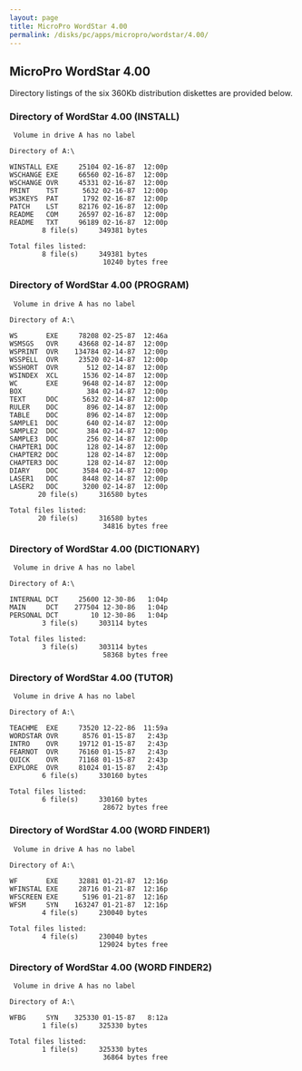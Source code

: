 ```yaml
---
layout: page
title: MicroPro WordStar 4.00
permalink: /disks/pc/apps/micropro/wordstar/4.00/
---
```


MicroPro WordStar 4.00
---

Directory listings of the six 360Kb distribution diskettes are provided below.

### Directory of WordStar 4.00 (INSTALL)

	 Volume in drive A has no label

	Directory of A:\

	WINSTALL EXE     25104 02-16-87  12:00p
	WSCHANGE EXE     66560 02-16-87  12:00p
	WSCHANGE OVR     45331 02-16-87  12:00p
	PRINT    TST      5632 02-16-87  12:00p
	WS3KEYS  PAT      1792 02-16-87  12:00p
	PATCH    LST     82176 02-16-87  12:00p
	README   COM     26597 02-16-87  12:00p
	README   TXT     96189 02-16-87  12:00p
	        8 file(s)     349381 bytes

	Total files listed:
	        8 file(s)     349381 bytes
	                       10240 bytes free

### Directory of WordStar 4.00 (PROGRAM)

	 Volume in drive A has no label

	Directory of A:\

	WS       EXE     78208 02-25-87  12:46a
	WSMSGS   OVR     43668 02-14-87  12:00p
	WSPRINT  OVR    134784 02-14-87  12:00p
	WSSPELL  OVR     23520 02-14-87  12:00p
	WSSHORT  OVR       512 02-14-87  12:00p
	WSINDEX  XCL      1536 02-14-87  12:00p
	WC       EXE      9648 02-14-87  12:00p
	BOX                384 02-14-87  12:00p
	TEXT     DOC      5632 02-14-87  12:00p
	RULER    DOC       896 02-14-87  12:00p
	TABLE    DOC       896 02-14-87  12:00p
	SAMPLE1  DOC       640 02-14-87  12:00p
	SAMPLE2  DOC       384 02-14-87  12:00p
	SAMPLE3  DOC       256 02-14-87  12:00p
	CHAPTER1 DOC       128 02-14-87  12:00p
	CHAPTER2 DOC       128 02-14-87  12:00p
	CHAPTER3 DOC       128 02-14-87  12:00p
	DIARY    DOC      3584 02-14-87  12:00p
	LASER1   DOC      8448 02-14-87  12:00p
	LASER2   DOC      3200 02-14-87  12:00p
	       20 file(s)     316580 bytes

	Total files listed:
	       20 file(s)     316580 bytes
	                       34816 bytes free

### Directory of WordStar 4.00 (DICTIONARY)

	 Volume in drive A has no label

	Directory of A:\

	INTERNAL DCT     25600 12-30-86   1:04p
	MAIN     DCT    277504 12-30-86   1:04p
	PERSONAL DCT        10 12-30-86   1:04p
	        3 file(s)     303114 bytes

	Total files listed:
	        3 file(s)     303114 bytes
	                       58368 bytes free

### Directory of WordStar 4.00 (TUTOR)

	 Volume in drive A has no label

	Directory of A:\

	TEACHME  EXE     73520 12-22-86  11:59a
	WORDSTAR OVR      8576 01-15-87   2:43p
	INTRO    OVR     19712 01-15-87   2:43p
	FEARNOT  OVR     76160 01-15-87   2:43p
	QUICK    OVR     71168 01-15-87   2:43p
	EXPLORE  OVR     81024 01-15-87   2:43p
	        6 file(s)     330160 bytes

	Total files listed:
	        6 file(s)     330160 bytes
	                       28672 bytes free

### Directory of WordStar 4.00 (WORD FINDER1)

	 Volume in drive A has no label

	Directory of A:\

	WF       EXE     32881 01-21-87  12:16p
	WFINSTAL EXE     28716 01-21-87  12:16p
	WFSCREEN EXE      5196 01-21-87  12:16p
	WFSM     SYN    163247 01-21-87  12:16p
	        4 file(s)     230040 bytes

	Total files listed:
	        4 file(s)     230040 bytes
	                      129024 bytes free

### Directory of WordStar 4.00 (WORD FINDER2)

	 Volume in drive A has no label

	Directory of A:\

	WFBG     SYN    325330 01-15-87   8:12a
	        1 file(s)     325330 bytes

	Total files listed:
	        1 file(s)     325330 bytes
	                       36864 bytes free
